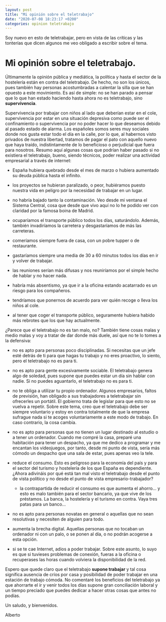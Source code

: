 ```yaml
---
layout: post
title: "Mi opinión sobre el teletrabajo"
date: "2020-07-08 18:23:17 +0200"
categories: opinion teletrabajo
---
```


Soy nuevo en esto de teletrabajar, pero en vista de las críticas y las tonterías que dicen algunos me veo obligado a escribir sobre el tema. 

# Mi opinión sobre el teletrabajo.
Últimamente la opinión pública y mediática, la política y hasta el sector de la hostelería están en contra del teletrabajo. De hecho, no son los únicos, pues también hay personas acostumbradas a calentar la silla que se han opuesto a este movimiento. Es así de simple: no se han parado a pensar que lo que han estado haciendo hasta ahora no es teletrabajo, sino **supervivencia**. 

Supervivencia por trabajar con niños al lado que deberían estar en el cole, supervivencia por estar en una situación depresiva como puede ser el confinamiento o supervivencia por no poder hacer lo que deseamos debido al pasado estado de alarma. Los españoles somos seres muy sociales donde nos gusta estar todo el día en la calle, por lo que, al habernos visto privados de nuestra libertad, tratamos de pagar el pato con aquello nuevo que haya traído, indistintamente de lo beneficioso o perjudicial que fuera para nosotros. Resumo aquí algunas cosas que podrían haber pasado si no existiera el teletrabajo, bueno, siendo técnicos, poder realizar una actividad empresarial a través de internet:

* España hubiera quebrado desde el mes de marzo o hubiera aumentado su deuda pública hasta el infinito. 

* los proyectos se hubieran paralizado, o peor, hubiéramos puesto nuestra vida en peligro por la necesidad de trabajar en un lugar. 

* no habría bajado tanto la contaminación. Veo desde mi ventana el Sistema Central, cosa que desde que vivo aquí no lo he podido ver con claridad por la famosa boina de Madrid.

* ocuparíamos el transporte público todos los días, saturándolo. Además, también invadiríamos la carretera y desgastaríamos de más las carreteras. 

* comeríamos siempre fuera de casa, con un pobre tupper o de restaurante. 

* gastaríamos siempre una media de 30 a 60 minutos todos los días en ir y volver de trabajar. 

* las reuniones serían más difusas y nos reuniríamos por el simple hecho de hablar y no hacer nada. 

* habría más absentismo, ya que ir a la oficina estando acatarrado es un riesgo para los compañeros. 

* tendríamos que ponernos de acuerdo para ver quién recoge o lleva los niños al cole.
* al tener que coger el transporte público, seguramente hubiera habido más rebrotes que los que hay actualmente. 

¿Parece que el teletrabajo no es tan malo, no? También tiene cosas malas y medio malas y voy a tratar de dar donde más duele, así que no te lo tomes a la defensiva:

* no es apto para personas poco disciplinadas. Si necesitas que un jefe esté detrás de ti para que hagas tu trabajo y no eres proactivo, lo siento, pero el teletrabajo no es para ti.
* no es apto para gente excesivamente sociable. El teletrabajo genera algo de soledad, pues supone que puedes estar un día sin hablar con nadie. Si no puedes aguantarlo, el teletrabajo no es para ti. 
* no te obliga a utilizar tu propio ordenador. Algunos empresarios, faltos de previsión, han obligado a sus trabajadores a teletrabajar sin ofrecerles un portátil. El gobierno trata de legislar para que esto no se vuelva a repetir. Sobre este tema, creo que el teletrabajo debe ser siempre voluntario y estoy en contra totalmente de que la empresa sufrague nada si te acoges voluntariamente a este modo de trabajo. En caso contrario, la cosa cambia.
* no es apto para personas que no tienen un lugar destinado al estudio o a tener un ordenador. Cuando me compré la casa, preparé una habitación para tener un despacho, ya que me dedico a programar y me encantan los videojuegos, por tanto, desde mi punto de vista, sería más cómodo un despacho que una sala de estar, pues apenas veo la tele. 
* reduce el consumo. Esto es peligroso para la economía del país y para el sector del turismo y hostelería de los que España es dependiente. ¿Ahora adivináis por qué está tan mal visto el teletrabajo desde el punto de vista político y no desde el punto de vista empresario-trabajador?
  * la contrapartida de reducir el consumo es que aumenta el ahorro... y esto es malo también para el sector bancario, ya que vive de los préstamos. La banca, la hostelería y el turismo en contra. Vaya tres patas para un banco...
* no es apto para personas novatas en general o aquellas que no sean resolutivas y necesiten de alguien para todo. 
* aumenta la brecha digital. Aquellas personas que no tocaban un ordenador ni con un palo, o se ponen al día, o no podrán acogerse a esta opción. 

* si se te cae Internet, adios a poder trabajar. Sobre este asunto, lo suyo es que si tuvieses problemas de conexión, fueras a la oficina o recuperases las horas cuando volviera la disponibilidad de la red.

Espero que quede claro que el teletrabajo **supone trabajar** y tal cosa significa ausencia de críos por casa y posibilidad de poder trabajar en una estación de trabajo cómoda. No comentaré los beneficios del teletrabajo ya que ahorrarte el ir y venir todos los días supone gran conciliación laboral y un tiempo preciado que puedes dedicar a hacer otras cosas que antes no podías. 

Un saludo, y bienvenidos. 

Alberto